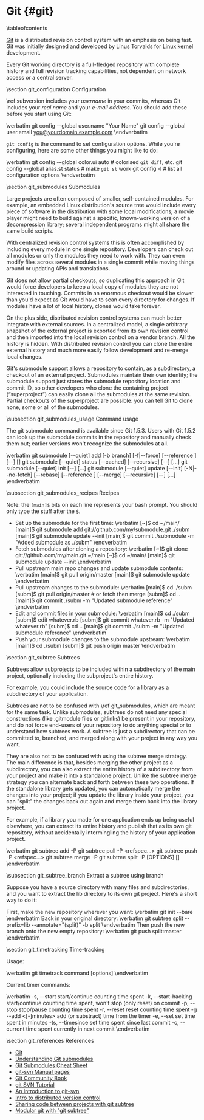 Git    {#git}
===

\tableofcontents

[Git](http://www.git-scm.com) is a distributed revision control system with an
emphasis on being fast. Git was initially designed and developed by Linus Torvalds
for [Linux kernel](http://www.kernel.org) development.

Every Git working directory is a full-fledged repository with complete history
and full revision tracking capabilities, not dependent on network access or a
central server.

\section git_configuration Configuration

\ref subversion includes your _username_ in your commits, whereas Git includes
your _real name_ and your _e-mail address_. You should add these before you
start using Git:

\verbatim
git config --global user.name "Your Name"
git config --global user.email you@yourdomain.example.com
\endverbatim

`git config` is the command to set configuration options. While you're
configuring, here are some other things you might like to do:

\verbatim
git config --global color.ui auto    # colorised `git diff`, etc.
git config --global alias.st status  # make `git st` work
git config -l                        # list all configuration options
\endverbatim

\section git_submodules Submodules

Large projects are often composed of smaller, self-contained modules. For
example, an embedded Linux distribution's source tree would include every
piece of software in the distribution with some local modifications; a movie
player might need to build against a specific, known-working version of a
decompression library; several independent programs might all share the same
build scripts.

With centralized revision control systems this is often accomplished by including
every module in one single repository. Developers can check out all modules or
only the modules they need to work with. They can even modify files across several
modules in a single commit while moving things around or updating APIs and
translations.

Git does not allow partial checkouts, so duplicating this approach in Git would
force developers to keep a local copy of modules they are not interested in
touching. Commits in an enormous checkout would be slower than you'd expect as
Git would have to scan every directory for changes. If modules have a lot of
local history, clones would take forever.

On the plus side, distributed revision control systems can much better integrate
with external sources. In a centralized model, a single arbitrary snapshot of
the external project is exported from its own revision control and then imported
into the local revision control on a vendor branch. All the history is hidden.
With distributed revision control you can clone the entire external history and
much more easily follow development and re-merge local changes.

Git's submodule support allows a repository to contain, as a subdirectory, a checkout of an external project. Submodules maintain their own identity; the submodule support just stores the submodule repository location and commit ID, so other developers who clone the containing project (“superproject”) can easily clone all the submodules at the same revision. Partial checkouts of the superproject are possible: you can tell Git to clone none, some or all of the submodules.

\subsection git_submodules_usage Command usage

The git submodule command is available since Git 1.5.3. Users with Git 1.5.2 can look up the submodule commits in the repository and manually check them out; earlier versions won't recognize the submodules at all.

\verbatim
  git submodule [--quiet] add [-b branch] [-f|--force]
                [--reference <repository>] [--] <repository> [<path>]
  git submodule [--quiet] status [--cached] [--recursive] [--] [<path>...]
  git submodule [--quiet] init [--] [<path>...]
  git submodule [--quiet] update [--init] [-N|--no-fetch] [--rebase]
                [--reference <repository>] [--merge] [--recursive] [--] [<path>...]
\endverbatim

\subsection git_submodules_recipes Recipes

Note: the `[main]$` bits on each line represents your bash prompt. You should
only type the stuff after the `$`.

 * Set up the submodule for the first time:
\verbatim
 [~]$  cd ~/main/
 [main]$  git submodule add git://github.com/my/submodule.git ./subm
 [main]$  git submodule update --init
 [main]$  git commit ./submodule -m "Added submodule as ./subm"
\endverbatim
 * Fetch submodules after cloning a repository:
\verbatim
 [~]$  git clone git://github.com/my/main.git ~/main
 [~]$  cd ~/main/
 [main]$  git submodule update --init
\endverbatim
 * Pull upstream main repo changes and update submodule contents:
\verbatim
 [main]$  git pull origin/master
 [main]$  git submodule update
\endverbatim
 * Pull upstream changes to the submodule:
\verbatim
 [main]$  cd ./subm
 [subm]$  git pull origin/master   # or fetch then merge
 [subm]$  cd ..
 [main]$  git commit ./subm -m "Updated submodule reference"
\endverbatim
 * Edit and commit files in your submodule:
\verbatim
 [main]$  cd ./subm
 [subm]$  edit whatever.rb
 [subm]$  git commit whatever.rb -m "Updated whatever.rb"
 [subm]$  cd ..
 [main]$  git commit ./subm -m "Updated submodule reference"
\endverbatim
 * Push your submodule changes to the submodule upstream:
\verbatim
 [main]$  cd ./subm
 [subm]$  git push origin master
\endverbatim

\section git_subtree Subtrees

Subtrees allow subprojects to be included within a subdirectory of the main
project, optionally including the subproject's entire history.

For example, you could include the source code for a library as a subdirectory of
your application.

Subtrees are not to be confused with \ref git_submodules, which are meant for the same task.
Unlike submodules, subtrees do not need any special constructions (like .gitmodule
files or gitlinks) be present in your repository, and do not force end-users of
your repository to do anything special or to understand how subtrees work. A
subtree is just a subdirectory that can be committed to, branched, and merged along
with your project in any way you want.

They are also not to be confused with using the subtree merge strategy. The main
difference is that, besides merging the other project as a subdirectory, you can
also extract the entire history of a subdirectory from your project and make it
into a standalone project. Unlike the subtree merge strategy you can alternate back
and forth between these two operations. If the standalone library gets updated, you
can automatically merge the changes into your project; if you update the library
inside your project, you can "split" the changes back out again and merge them back
into the library project.

For example, if a library you made for one application ends up being useful
elsewhere, you can extract its entire history and publish that as its own git
repository, without accidentally intermingling the history of your application
project.

\verbatim
  git subtree add   -P <prefix> <commit>
  git subtree pull  -P <prefix> <repository> <refspec...>
  git subtree push  -P <prefix> <repository> <refspec...>
  git subtree merge -P <prefix> <commit>
  git subtree split -P <prefix> [OPTIONS] [<commit>]
\endverbatim

\subsection git_subtree_branch Extract a subtree using branch

Suppose you have a source directory with many files and subdirectories, and you
want to extract the lib directory to its own git project. Here's a short way to do
it:

First, make the new repository wherever you want:
\verbatim
<go to the new location>
git init --bare
\endverbatim
Back in your original directory:
\verbatim
git subtree split --prefix=lib --annotate="(split)" -b split
\endverbatim
Then push the new branch onto the new empty repository:
\verbatim
git push <new-repo> split:master
\endverbatim

\section git_timetracking Time-tracking

Usage:

\verbatim
git timetrack command [options]
\endverbatim

Current timer commands:

\verbatim
  -s, --start                start/continue counting time spent
  -k, --start-hacking        start/continue counting time spent, won't stop (only reset) on commit
  -p, --stop                 stop/pause counting time spent
  -r, --reset                reset counting time spent
  -g  --add <[-]minutes>     add (or substract) time from the timer
  -e, --set <minutes>        set time spent in minutes
  -ts, --timesince           set time spent since last commit
  -c, --current              time spent currently in next commit
\endverbatim

\section git_references References

 * [Git](http://www.git-scm.com)
 * [Understanding Git submodules](http://speirs.org/blog/2009/5/11/understanding-git-submodules.html)
 * [Git Submodules Cheat Sheet](http://blog.jacius.info/git-submodule-cheat-sheet)
 * [git-svn Manual pages](http://kernel.org/pub/software/scm/git/docs/git-svn.html)
 * [Git Community Book](http://book.git-scm.com)
 * [git SVN Tutorial](http://trac.parrot.org/parrot/wiki/git-svn-tutorial)
 * [An introduction to git-svn](http://utsl.gen.nz/talks/git-svn/intro.html)
 * [Intro to distributed version control](http://betterexplained.com/articles/intro-to-distributed-version-control-illustrated)
 * [Sharing code between projects with git subtree](http://psionides.eu/2010/02/04/sharing-code-between-projects-with-git-subtree)
 * [Modular git with "git subtree"](http://log.pardus.de/2012/08/modular-git-with-git-subtree.html)